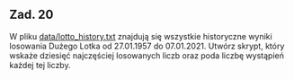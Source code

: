 ## Zad. 20
W pliku [data/lotto_history.txt](./data/lotto_history.txt) znajdują się wszystkie historyczne wyniki losowania Dużego Lotka od 27.01.1957 do 07.01.2021. Utwórz skrypt, który wskaże dziesięć najczęściej losowanych liczb oraz poda liczbę wystąpień każdej tej liczby.